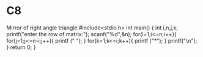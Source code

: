 # C8
Mirror of right angle triangle 
#include<stdio.h>
int main()
{
 int i,n,j,k;
 printf("enter the row of matrix:");
 scanf("%d",&n);
 for(i=1;i<=n;i++){
 for(j=1;j<=n-i;j++){
 printf (" ");
 }
 for(k=1;k<=i;k++){
 printf ("*");
 }
 printf("\n");
 }
 return 0;
 }
